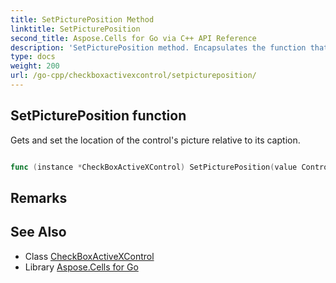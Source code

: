 ```yaml
---
title: SetPicturePosition Method 
linktitle: SetPicturePosition
second_title: Aspose.Cells for Go via C++ API Reference
description: 'SetPicturePosition method. Encapsulates the function that represents setpictureposition in Go.'
type: docs
weight: 200
url: /go-cpp/checkboxactivexcontrol/setpictureposition/
---
```


## SetPicturePosition function

Gets and set the location of the control's picture relative to its caption.

```go

func (instance *CheckBoxActiveXControl) SetPicturePosition(value ControlPicturePositionType)  error

```

## Remarks


## See Also

* Class [CheckBoxActiveXControl](../)
* Library [Aspose.Cells for Go](../../)
